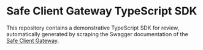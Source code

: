 # Safe Client Gateway TypeScript SDK

This repository contains a demonstrative TypeScript SDK for review, automatically generated by scraping the Swagger documentation of the [Safe Client Gateway](https://github.com/safe-global/safe-client-gateway).
